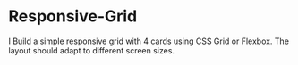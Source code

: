 # Responsive-Grid
I Build a simple responsive grid with 4 cards using CSS Grid or Flexbox. The layout should adapt to different screen sizes.
